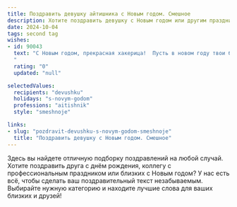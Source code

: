 ```yaml
---
title: Поздравить девушку айтишника с Новым годом. Смешное
description: Хотите поздравить девушку с Новым годом или другим праздником? Наш ИИ создаст незабываемое поздравление, а вы обязательно выделитесь среди других.  
date: 2024-10-04
tags: second tag
wishes:
- id: 90043
  text: "С Новым годом, прекрасная хакерица!  Пусть в новом году твои баги решатся сами собой, а производительность твоих кодов взлетит до небес (хотя бы до уровня зарплаты, о которой ты мечтаешь!). Желаю тебе  море позитива, океан гигабайтов счастья и терабайты  удачи!  Пусть все твои дедлайны  сгорят в пламени новогоднего салюта, а  новогодние корпоративы будут настолько крутыми, что оставят  в памяти  не  только  приятные воспоминания, но и  загадочный  bug report…  с пометкой \"Исправлено шампанским\"!
  "
  rating: "0"
  updated: "null"

selectedValues:
  recipients: "devushku"
  holidays: "s-novym-godom"
  professions: "aitishnik"
  style: "smeshnoje"

links:
- slug: "pozdravit-devushku-s-novym-godom-smeshnoje"
  title: "Поздравить девушку с Новым годом. Смешное"
---
```


Здесь вы найдете отличную подборку поздравлений на любой случай.
Хотите поздравить друга с днём рождения, коллегу с профессиональным праздником или близких с Новым годом? У нас есть всё, чтобы сделать ваш поздравительный текст незабываемым. Выбирайте нужную категорию и находите лучшие слова для ваших близких и друзей!
